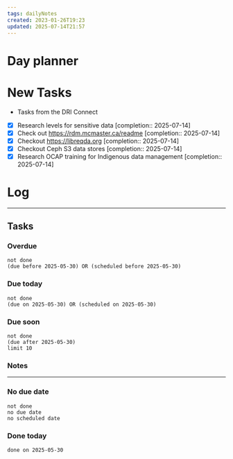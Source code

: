 ```yaml
---
tags: dailyNotes
created: 2023-01-26T19:23
updated: 2025-07-14T21:57
---
```

# Day planner


# New Tasks
- Tasks from the DRI Connect
- [x] Research levels for sensitive data [completion:: 2025-07-14]
- [x] Check out https://rdm.mcmaster.ca/readme [completion:: 2025-07-14]
- [x] Checkout https://libreqda.org [completion:: 2025-07-14]
- [x] Checkout Ceph S3 data stores [completion:: 2025-07-14]
- [x] Research OCAP training for Indigenous data management [completion:: 2025-07-14]

# Log

----
## Tasks
### Overdue
```tasks
not done
(due before 2025-05-30) OR (scheduled before 2025-05-30)
```

### Due today
```tasks
not done
(due on 2025-05-30) OR (scheduled on 2025-05-30)
```

### Due soon
```tasks
not done
(due after 2025-05-30)
limit 10
```

### Notes

----
### No due date
```tasks
not done
no due date
no scheduled date
```

### Done today
```tasks
done on 2025-05-30
```
